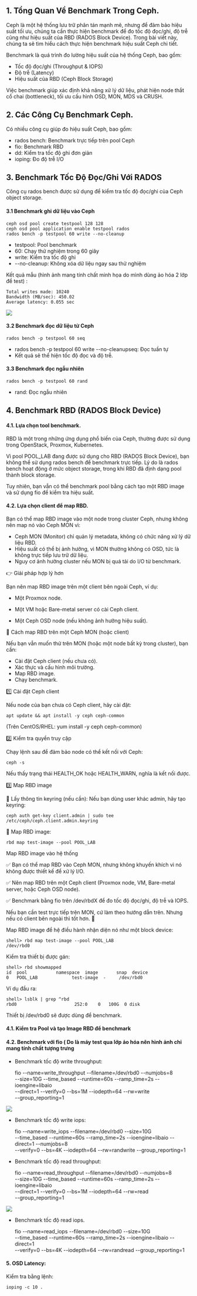 ## 1. Tổng Quan Về Benchmark Trong Ceph.

Ceph là một hệ thống lưu trữ phân tán mạnh mẽ, nhưng để đảm bảo hiệu suất tối ưu, chúng ta cần thực hiện benchmark để đo tốc độ đọc/ghi, độ trễ cũng như hiệu suất của RBD (RADOS Block Device). Trong bài viết này, chúng ta sẽ tìm hiểu cách thực hiện benchmark hiệu suất Ceph chi tiết.


Benchmark là quá trình đo lường hiệu suất của hệ thống Ceph, bao gồm:

  + Tốc độ đọc/ghi (Throughput & IOPS)
  + Độ trễ (Latency)
  + Hiệu suất của RBD (Ceph Block Storage)

Việc benchmark giúp xác định khả năng xử lý dữ liệu, phát hiện node thắt cổ chai (bottleneck), tối ưu cấu hình OSD, MON, MDS và CRUSH.

## 2. Các Công Cụ Benchmark Ceph.

Có nhiều công cụ giúp đo hiệu suất Ceph, bao gồm:

  + rados bench: Benchmark trực tiếp trên pool Ceph
  + fio: Benchmark RBD
  + dd: Kiểm tra tốc độ ghi đơn giản
  + ioping: Đo độ trễ I/O

## 3. Benchmark Tốc Độ Đọc/Ghi Với RADOS

Công cụ rados bench được sử dụng để kiểm tra tốc độ đọc/ghi của Ceph object storage.

#### 3.1 Benchmark ghi dữ liệu vào Ceph

    ceph osd pool create testpool 128 128
    ceph osd pool application enable testpool rados
    rados bench -p testpool 60 write --no-cleanup

  + testpool: Pool benchmark
  + 60: Chạy thử nghiệm trong 60 giây
  + write: Kiểm tra tốc độ ghi
  + --no-cleanup: Không xóa dữ liệu ngay sau thử nghiệm

Kết quả mẫu (hình ảnh mang tính chất minh họa do mình dùng ảo hóa 2 lớp để test) :

    Total writes made: 10240
    Bandwidth (MB/sec): 450.02
    Average latency: 0.055 sec

  <img src="cephimages/Screenshot_51.png">

#### 3.2 Benchmark đọc dữ liệu từ Ceph

    rados bench -p testpool 60 seq

  + rados bench -p testpool 60 write --no-cleanupseq: Đọc tuần tự
  + Kết quả sẽ thể hiện tốc độ đọc và độ trễ.

#### 3.3 Benchmark đọc ngẫu nhiên

    rados bench -p testpool 60 rand

  + rand: Đọc ngẫu nhiên

## 4. Benchmark RBD (RADOS Block Device)

#### 4.1. Lựa chọn tool benchmark.

RBD là một trong những ứng dụng phổ biến của Ceph, thường được sử dụng trong OpenStack, Proxmox, Kubernetes.

Vì pool POOL_LAB đang được sử dụng cho RBD (RADOS Block Device), bạn không thể sử dụng rados bench để benchmark trực tiếp. Lý do là rados bench hoạt động ở mức object storage, trong khi RBD đã định dạng pool thành block storage.

Tuy nhiên, bạn vẫn có thể benchmark pool bằng cách tạo một RBD image và sử dụng fio để kiểm tra hiệu suất.

#### 4.2. Lựa chọn client để map RBD.

Bạn có thể map RBD image vào một node trong cluster Ceph, nhưng không nên map nó vào Ceph MON vì:

  + Ceph MON (Monitor) chỉ quản lý metadata, không có chức năng xử lý dữ liệu RBD.
  + Hiệu suất có thể bị ảnh hưởng, vì MON thường không có OSD, tức là không trực tiếp lưu trữ dữ liệu.
  + Nguy cơ ảnh hưởng cluster nếu MON bị quá tải do I/O từ benchmark.

👉 Giải pháp hợp lý hơn

Bạn nên map RBD image trên một client bên ngoài Ceph, ví dụ:

  + Một Proxmox node.

  + Một VM hoặc Bare-metal server có cài Ceph client.

  + Một Ceph OSD node (nếu không ảnh hưởng hiệu suất).

📌 Cách map RBD trên một Ceph MON (hoặc client)

Nếu bạn vẫn muốn thử trên MON (hoặc một node bất kỳ trong cluster), bạn cần:

  + Cài đặt Ceph client (nếu chưa có).
  + Xác thực và cấu hình môi trường.
  + Map RBD image.
  + Chạy benchmark.

1️⃣ Cài đặt Ceph client

Nếu node của bạn chưa có Ceph client, hãy cài đặt:

    apt update && apt install -y ceph ceph-common

(Trên CentOS/RHEL: yum install -y ceph ceph-common)

2️⃣ Kiểm tra quyền truy cập

Chạy lệnh sau để đảm bảo node có thể kết nối với Ceph:

    ceph -s

Nếu thấy trạng thái HEALTH_OK hoặc HEALTH_WARN, nghĩa là kết nối được.

3️⃣ Map RBD image

📌 Lấy thông tin keyring (nếu cần): Nếu bạn dùng user khác admin, hãy tạo keyring:

    ceph auth get-key client.admin | sudo tee /etc/ceph/ceph.client.admin.keyring

📌 Map RBD image:

    rbd map test-image --pool POOL_LAB

Map RBD image vào hệ thống

✅ Bạn có thể map RBD vào Ceph MON, nhưng không khuyến khích vì nó không được thiết kế để xử lý I/O.

✅ Nên map RBD trên một Ceph client (Proxmox node, VM, Bare-metal server, hoặc Ceph OSD node).

✅ Benchmark bằng fio trên /dev/rbdX để đo tốc độ đọc/ghi, độ trễ và IOPS.

Nếu bạn cần test trực tiếp trên MON, cứ làm theo hướng dẫn trên. Nhưng nếu có client bên ngoài thì tốt hơn. 🚀

Map RBD image để hệ điều hành nhận diện nó như một block device:

    shell> rbd map test-image --pool POOL_LAB
    /dev/rbd0

Kiểm tra thiết bị được gán:

    shell> rbd showmapped
    id  pool           namespace  image       snap  device
    0   POOL_LAB             test-image  -     /dev/rbd0

Ví dụ đầu ra:

    shell> lsblk | grep ^rbd
    rbd0                      252:0    0   100G  0 disk

Thiết bị /dev/rbd0 sẽ được dùng để benchmark.

#### 4.1. Kiểm tra Pool và tạo Image RBD để benchmark

#### 4.2. Benchmark với fio ( Do là máy test qua lớp ảo hóa nên hình ảnh chỉ mang tính chất tượng trưng

  + Benchmark tốc độ write throughput:

    fio --name=write_throughput --filename=/dev/rbd0 --numjobs=8 \
    --size=10G --time_based --runtime=60s --ramp_time=2s --ioengine=libaio \
    --direct=1 --verify=0 --bs=1M --iodepth=64 --rw=write \
    --group_reporting=1

  <img src="cephimages/Screenshot_52.png">

  + Benchmark tốc độ write iops:

    fio --name=write_iops --filename=/dev/rbd0 --size=10G \
    --time_based --runtime=60s --ramp_time=2s --ioengine=libaio --direct=1 --numjobs=8 \
    --verify=0 --bs=4K --iodepth=64 --rw=randwrite --group_reporting=1

  + Benchmark tốc độ read throughput:

    fio --name=read_throughput --filename=/dev/rbd0 --numjobs=8 \
    --size=10G --time_based --runtime=60s --ramp_time=2s --ioengine=libaio \
    --direct=1 --verify=0 --bs=1M --iodepth=64 --rw=read \
    --group_reporting=1

  <img src="cephimages/Screenshot_52.png">

  + Benchmark tốc độ read iops.

    fio --name=read_iops --filename=/dev/rbd0 --size=10G \
    --time_based --runtime=60s --ramp_time=2s --ioengine=libaio --direct=1 \
    --verify=0 --bs=4K --iodepth=64 --rw=randread --group_reporting=1
#### 5. OSD Latency: 

Kiểm tra bằng lệnh:

    ioping -c 10 .